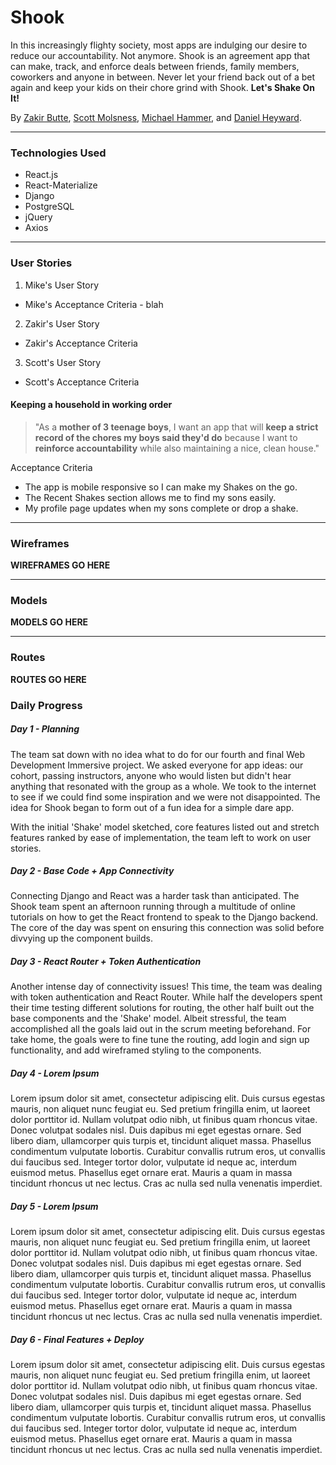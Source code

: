 # Shook
In this increasingly flighty society, most apps are indulging our desire to reduce our accountability. Not anymore. Shook is an agreement app that can make, track, and enforce deals between friends, family members, coworkers and anyone in between. Never let your friend back out of a bet again and keep your kids on their chore grind with Shook. **Let's Shake On It!**

By [Zakir Butte](http://www.github.com/zakirb), [Scott Molsness](https://github.com/smolsn13), [Michael Hammer](https://github.com/HamMike), and [Daniel Heyward](http://www.github.com/danheyward).

***
### Technologies Used
* React.js
* React-Materialize
* Django
* PostgreSQL
* jQuery
* Axios

***
### User Stories

1) Mike's User Story
* Mike's Acceptance Criteria - blah

2) Zakir's User Story
* Zakir's Acceptance Criteria

3) Scott's User Story
* Scott's Acceptance Criteria

#### Keeping a household in working order
> "As a **mother of 3 teenage boys**, I want an app that will **keep a strict record of the chores my boys said they'd do** because I want to **reinforce accountability** while also maintaining a nice, clean house."

Acceptance Criteria
* The app is mobile responsive so I can make my Shakes on the go.
* The Recent Shakes section allows me to find my sons easily.
* My profile page updates when my sons complete or drop a shake.

***
### Wireframes

**WIREFRAMES GO HERE**


***
### Models

**MODELS GO HERE**


***
### Routes

**ROUTES GO HERE**

### Daily Progress

##### Day 1 - Planning
The team sat down with no idea what to do for our fourth and final Web Development Immersive project. We asked everyone for app ideas: our cohort, passing instructors, anyone who would listen but didn't hear anything that resonated with the group as a whole. We took to the internet to see if we could find some inspiration and we were not disappointed. The idea for Shook began to form out of a fun idea for a simple dare app.

With the initial 'Shake' model sketched, core features listed out and stretch features ranked by ease of implementation, the team left to work on user stories.

##### Day 2 - Base Code + App Connectivity
Connecting Django and React was a harder task than anticipated. The Shook team spent an afternoon running through a multitude of online tutorials on how to get the React frontend to speak to the Django backend. The core of the day was spent on ensuring this connection was solid before divvying up the component builds.

##### Day 3 - React Router + Token Authentication
Another intense day of connectivity issues! This time, the team was dealing with token authentication and React Router. While half the developers spent their time testing different solutions for routing, the other half built out the base components and the 'Shake' model. Albeit stressful, the team accomplished all the goals laid out in the scrum meeting beforehand. For take home, the goals were to fine tune the routing, add login and sign up functionality, and add wireframed styling to the components.

##### Day 4 - Lorem Ipsum
Lorem ipsum dolor sit amet, consectetur adipiscing elit. Duis cursus egestas mauris, non aliquet nunc feugiat eu. Sed pretium fringilla enim, ut laoreet dolor porttitor id. Nullam volutpat odio nibh, ut finibus quam rhoncus vitae. Donec volutpat sodales nisl. Duis dapibus mi eget egestas ornare. Sed libero diam, ullamcorper quis turpis et, tincidunt aliquet massa. Phasellus condimentum vulputate lobortis. Curabitur convallis rutrum eros, ut convallis dui faucibus sed. Integer tortor dolor, vulputate id neque ac, interdum euismod metus. Phasellus eget ornare erat. Mauris a quam in massa tincidunt rhoncus ut nec lectus. Cras ac nulla sed nulla venenatis imperdiet.

##### Day 5 - Lorem Ipsum
Lorem ipsum dolor sit amet, consectetur adipiscing elit. Duis cursus egestas mauris, non aliquet nunc feugiat eu. Sed pretium fringilla enim, ut laoreet dolor porttitor id. Nullam volutpat odio nibh, ut finibus quam rhoncus vitae. Donec volutpat sodales nisl. Duis dapibus mi eget egestas ornare. Sed libero diam, ullamcorper quis turpis et, tincidunt aliquet massa. Phasellus condimentum vulputate lobortis. Curabitur convallis rutrum eros, ut convallis dui faucibus sed. Integer tortor dolor, vulputate id neque ac, interdum euismod metus. Phasellus eget ornare erat. Mauris a quam in massa tincidunt rhoncus ut nec lectus. Cras ac nulla sed nulla venenatis imperdiet.

##### Day 6 - Final Features + Deploy
Lorem ipsum dolor sit amet, consectetur adipiscing elit. Duis cursus egestas mauris, non aliquet nunc feugiat eu. Sed pretium fringilla enim, ut laoreet dolor porttitor id. Nullam volutpat odio nibh, ut finibus quam rhoncus vitae. Donec volutpat sodales nisl. Duis dapibus mi eget egestas ornare. Sed libero diam, ullamcorper quis turpis et, tincidunt aliquet massa. Phasellus condimentum vulputate lobortis. Curabitur convallis rutrum eros, ut convallis dui faucibus sed. Integer tortor dolor, vulputate id neque ac, interdum euismod metus. Phasellus eget ornare erat. Mauris a quam in massa tincidunt rhoncus ut nec lectus. Cras ac nulla sed nulla venenatis imperdiet.
